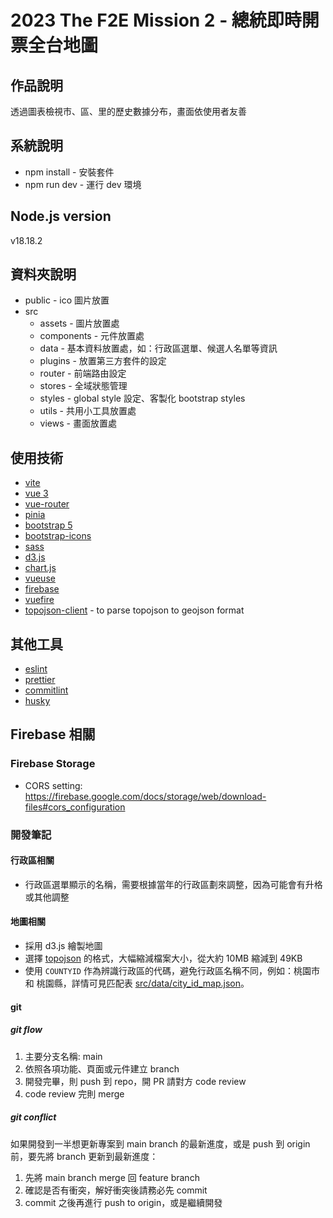 # 2023 The F2E Mission 2 - 總統即時開票全台地圖

## 作品說明

透過圖表檢視市、區、里的歷史數據分布，畫面依使用者友善

## 系統說明

- npm install - 安裝套件
- npm run dev - 運行 dev 環境

## Node.js version

v18.18.2

## 資料夾說明

- public - ico 圖片放置
- src
  - assets - 圖片放置處
  - components - 元件放置處
  - data - 基本資料放置處，如：行政區選單、候選人名單等資訊
  - plugins - 放置第三方套件的設定
  - router - 前端路由設定
  - stores - 全域狀態管理
  - styles - global style 設定、客製化 bootstrap styles
  - utils - 共用小工具放置處
  - views - 畫面放置處

## 使用技術

- [vite](https://vitejs.dev/)
- [vue 3](https://vuejs.org/)
- [vue-router](https://router.vuejs.org/)
- [pinia](https://pinia.vuejs.org/)
- [bootstrap 5](https://getbootstrap.com/)
- [bootstrap-icons](https://icons.getbootstrap.com/)
- [sass](https://sass-lang.com/)
- [d3.js](https://d3js.org/)
- [chart.js](https://www.chartjs.org/)
- [vueuse](https://vueuse.org/)
- [firebase](https://firebase.google.com/)
- [vuefire](https://vuefire.vuejs.org/)
- [topojson-client](https://github.com/topojson/topojson) - to parse topojson to geojson format

## 其他工具

- [eslint](https://eslint.org/)
- [prettier](https://prettier.io/)
- [commitlint](https://github.com/conventional-changelog/commitlint)
- [husky](https://typicode.github.io/husky/)

## Firebase 相關

### Firebase Storage

- CORS setting: <https://firebase.google.com/docs/storage/web/download-files#cors_configuration>

### 開發筆記

#### 行政區相關

- 行政區選單顯示的名稱，需要根據當年的行政區劃來調整，因為可能會有升格或其他調整

#### 地圖相關

- 採用 d3.js 繪製地圖
- 選擇 [topojson](src/data/tw-topo.json) 的格式，大幅縮減檔案大小，從大約 10MB 縮減到 49KB
- 使用 `COUNTYID` 作為辨識行政區的代碼，避免行政區名稱不同，例如：桃園市 和 桃園縣，詳情可見匹配表 [src/data/city_id_map.json](src/data/city_id_map.json)。

#### git

##### git flow

1. 主要分支名稱: main
2. 依照各項功能、頁面或元件建立 branch
3. 開發完畢，則 push 到 repo，開 PR 請對方 code review
4. code review 完則 merge

##### git conflict

如果開發到一半想更新專案到 main branch 的最新進度，或是 push 到 origin 前，要先將 branch 更新到最新進度：

1. 先將 main branch merge 回 feature branch
2. 確認是否有衝突，解好衝突後請務必先 commit
3. commit 之後再進行 push to origin，或是繼續開發
